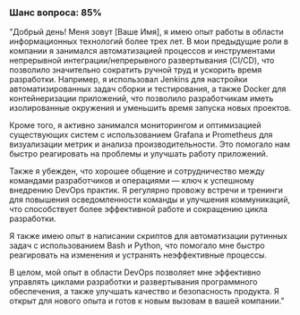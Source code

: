 ### Шанс вопроса: 85%

"Добрый день! Меня зовут [Ваше Имя], я имею опыт работы в области информационных технологий более трех лет. В мои предыдущие роли в компании я занимался автоматизацией процессов и инструментами непрерывной интеграции/непрерывного развертывания (CI/CD), что позволило значительно сократить ручной труд и ускорить время разработки. Например, я использовал Jenkins для настройки автоматизированных задач сборки и тестирования, а также Docker для контейнеризации приложений, что позволило разработчикам иметь изолированные окружения и уменьшить время запуска новых проектов.

Кроме того, я активно занимался мониторингом и оптимизацией существующих систем с использованием Grafana и Prometheus для визуализации метрик и анализа производительности. Это помогало нам быстро реагировать на проблемы и улучшать работу приложений.

Также я убежден, что хорошее общение и сотрудничество между командами разработчиков и операциями — ключ к успешному внедрению DevOps практик. Я регулярно провожу встречи и тренинги для повышения осведомленности команды и улучшения коммуникаций, что способствует более эффективной работе и сокращению цикла разработки.

Я также имею опыт в написании скриптов для автоматизации рутинных задач с использованием Bash и Python, что помогало мне быстро реагировать на изменения и устранять неэффективные процессы.

В целом, мой опыт в области DevOps позволяет мне эффективно управлять циклами разработки и развертывания программного обеспечения, а также улучшать качество и безопасность продукта. Я открыт для нового опыта и готов к новым вызовам в вашей компании."
